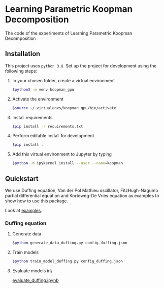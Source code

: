 # Learning Parametric Koopman Decomposition
The code of the experiments of Learning  Parametric Koopman Decomposition

## Installation

This project uses `python 3.8`. Set up the project for development using the following steps:

1. In your chosen folder, create a virtual environment
    ```bash
    $python3 -m venv koopman_gpu
    ```
2. Activate the environment
    ```bash
    $source ~/.virtualenvs/koopman_gpu/bin/activate
    ```
3. Install requirements
    ```bash
    $pip install -r requirements.txt
    ```
4. Perform editable install for development
    ```bash
    $pip install .
    ```
5. Add this virtual environment to Jupyter by typing
    ```bash
    $python -m ipykernel install --user --name=koopman
    ```

## Quickstart

We use Duffing equation, Van der Pol Mathieu oscillator, FitzHugh-Nagumo partial differential equation and Korteweg-De Vries equation as examples to show how to use this package.

Look at [examples](./examples).
### Duffing equation

1. Generate data
    ```bash
    $python generate_data_duffing.py config_duffing.json
    ```
2. Train models
    ```bash
    $python train_model_duffing.py config_duffing.json
    ```
3. Evaluate models in\\

    [evaluate_duffing.ipynb](./examples/evaluate_duffing.ipynb)
    